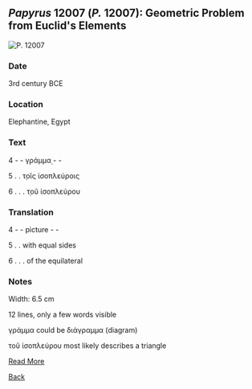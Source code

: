 ## _Papyrus_ 12007 (_P._ 12007): Geometric Problem from Euclid's Elements

![P. 12007](https://berlpap.smb.museum/Original/P_12007_S1_001.jpg)

### Date

3rd century BCE

### Location

Elephantine, Egypt

### Text
4 - - γ̣ράμμα̣ - - 

5 . . τ̣οῖς ἰσοπλεύροις

6 . . . τ̣οῦ ἰσοπλεύρου

### Translation
4 - - picture - - 

5 . . with equal sides

6 . . . of the equilateral

### Notes
Width: 6.5 cm

12 lines, only a few words visible

γράμμα could be διάγραμμα (diagram)

τοῦ ἰσοπλεύρου most likely describes a triangle

[Read More](https://berlpap.smb.museum/16501/)

[Back](../resources.html)
